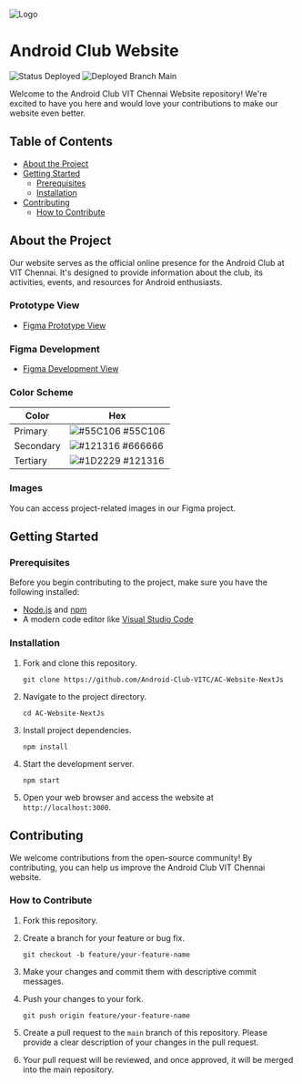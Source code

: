 
![Logo](https://github.com/Android-Club-VITC/AC-Website-NextJs/assets/70687348/c0d3a063-5272-4957-ace6-45d81b9ce7e6)

# Android Club Website

![Status Deployed](https://img.shields.io/badge/Status-Deployed-green.svg)
![Deployed Branch Main](https://img.shields.io/badge/Deployed_Branch-Main-green.svg)

Welcome to the Android Club VIT Chennai Website repository! We're excited to have you here and would love your contributions to make our website even better.

## Table of Contents

- [About the Project](#about-the-project)
- [Getting Started](#getting-started)
  - [Prerequisites](#prerequisites)
  - [Installation](#installation)
- [Contributing](#contributing)
  - [How to Contribute](#how-to-contribute)

## About the Project

Our website serves as the official online presence for the Android Club at VIT Chennai. It's designed to provide information about the club, its activities, events, and resources for Android enthusiasts.

### Prototype View

- [Figma Prototype View](https://www.figma.com/proto/ydL7ac5aGDjrXUMtV7ggqp/Android-Club-Website?page-id=0%3A1&type=design&node-id=10-3953&viewport=1837%2C553%2C0.27&t=P7cdMfSi7xHl96xZ-1&scaling=min-zoom&starting-point-node-id=10%3A3953&mode=design)

### Figma Development

- [Figma Development View](https://www.figma.com/file/ydL7ac5aGDjrXUMtV7ggqp/Android-Club-Website?type=design&node-id=10%3A6415&mode=dev)

### Color Scheme

| Color             | Hex                                                                |
| ----------------- | ------------------------------------------------------------------ |
| Primary | ![#55C106](https://via.placeholder.com/10/55C106?text=+) #55C106 |
| Secondary | ![#121316](https://via.placeholder.com/10/666666?text=+) #666666 |
| Tertiary | ![#1D2229](https://via.placeholder.com/10/121316?text=+) #121316


### Images

You can access project-related images in our Figma project.

## Getting Started

### Prerequisites

Before you begin contributing to the project, make sure you have the following installed:

- [Node.js](https://nodejs.org/) and [npm](https://www.npmjs.com/)
- A modern code editor like [Visual Studio Code](https://code.visualstudio.com/)

### Installation

1. Fork and clone this repository.

   ```
   git clone https://github.com/Android-Club-VITC/AC-Website-NextJs
   ```

2. Navigate to the project directory.

   ```
   cd AC-Website-NextJs
   ```

3. Install project dependencies.

   ```
   npm install
   ```

4. Start the development server.

   ```
   npm start
   ```

5. Open your web browser and access the website at `http://localhost:3000`.

## Contributing

We welcome contributions from the open-source community! By contributing, you can help us improve the Android Club VIT Chennai website.

### How to Contribute

1. Fork this repository.

2. Create a branch for your feature or bug fix.

   ```
   git checkout -b feature/your-feature-name
   ```

3. Make your changes and commit them with descriptive commit messages.

4. Push your changes to your fork.

   ```
   git push origin feature/your-feature-name
   ```

5. Create a pull request to the `main` branch of this repository. Please provide a clear description of your changes in the pull request.

6. Your pull request will be reviewed, and once approved, it will be merged into the main repository.
